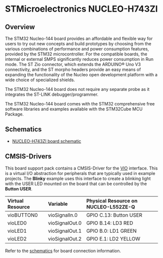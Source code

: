 # STMicroelectronics NUCLEO-H743ZI

## Overview

The STM32 Nucleo-144 board provides an affordable and flexible way for users to try out new concepts and build prototypes by choosing from the various combinations of performance and power consumption features, provided by the STM32 microcontroller. For the compatible boards, the internal or external SMPS significantly reduces power consumption in Run mode. The ST Zio connector, which extends the ARDUINO® Uno V3 connectivity, and the ST morpho headers provide an easy means of expanding the functionality of the Nucleo open development platform with a wide choice of specialized shields.

The STM32 Nucleo-144 board does not require any separate probe as it integrates the ST-LINK debugger/programmer.

The STM32 Nucleo-144 board comes with the STM32 comprehensive free software libraries and examples available with the STM32Cube MCU Package.

## Schematics

- [NUCLEO-H743ZI board schematic](https://www.st.com/resource/en/schematic_pack/mb1364-h743zi-c01_schematic.pdf)

## CMSIS-Drivers

This board support pack contains a CMSIS-Driver for the [VIO](https://arm-software.github.io/CMSIS_5/develop/Driver/html/group__vio__interface__gr.html) interface. This is a virtual I/O abstraction for peripherals that are typically used in example projects. The **Blinky** example uses this interface to create a blinking light with the USER LED mounted on the board that can be controlled by the **Button USER**.

Virtual Resource  | Variable       | Physical Resource on NUCLEO-L552ZE-Q           |
:-----------------|:---------------|:-----------------------------------------------|
vioBUTTON0        | vioSignalIn.0  | GPIO C.13: Button USER                         |
vioLED0           | vioSignalOut.0 | GPIO B.14: LD3 RED                             |
vioLED1           | vioSignalOut.1 | GPIO B.0:  LD1 GREEN                           |
vioLED2           | vioSignalOut.2 | GPIO E.1:  LD2 YELLOW                          |

Refer to the [schematics](#schematics) for board connection information.
